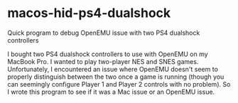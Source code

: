 # macos-hid-ps4-dualshock
Quick program to debug OpenEMU issue with two PS4 dualshock controllers

I bought two PS4 dualshock controllers to use with OpenEMU on my MacBook Pro. I wanted to play two-player NES and SNES games. Unfortunately, I encountered an issue where OpenEMU doesn't seem to properly distinguish between the two once a game is running (though you can seemingly configure Player 1 and Player 2 controls with no problem). So I wrote this program to see if it was a Mac issue or an OpenEMU issue.
